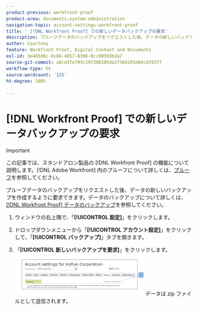 ```yaml
---
product-previous: workfront-proof
product-area: documents;system-administration
navigation-topic: account-settings-workfront-proof
title: ' [!DNL Workfront Proof] での新しいデータバックアップの要求'
description: プルーフデータのバックアップをリクエストした後、データの新しいバックアップを作成するように要求できます。データのバックアップについて詳しくは、 [!DNL Workfront Proof] データのバックアップを参照してください。
author: Courtney
feature: Workfront Proof, Digital Content and Documents
exl-id: 3e485d6c-6c88-4857-8396-8cc90593bda7
source-git-commit: a6cd3fe793c197308105da27369191d84cb59377
workflow-type: ht
source-wordcount: '125'
ht-degree: 100%

---
```


# [!DNL Workfront Proof] での新しいデータバックアップの要求

>[!IMPORTANT]
>
>この記事では、スタンドアロン製品の [!DNL Workfront Proof] の機能について説明します。[!DNL Adobe Workfront] 内のプルーフについて詳しくは、[プルーフ](../../../review-and-approve-work/proofing/proofing.md)を参照してください。

プルーフデータのバックアップをリクエストした後、データの新しいバックアップを作成するように要求できます。データのバックアップについて詳しくは、[ [!DNL Workfront Proof] データのバックアップ](../../../workfront-proof/wp-work-proofsfiles/organize-your-work/back-up-data.md)を参照してください。

1. ウィンドウの右上隅で、「**[!UICONTROL 設定]**」をクリックします。
1. ドロップダウンメニューから「**[!UICONTROL アカウント設定]**」をクリックして、「**[!UICONTROL バックアップ]**」タブを開きます。

1. 「**[!UICONTROL 新しいバックアップを要求]**」をクリックします。
   ![New_backup.png](assets/new-backup-350x115.png)
データは zip ファイルとして送信されます。
